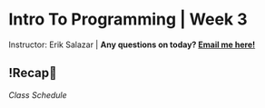 # Intro To Programming | Week 3

Instructor: Erik Salazar | **Any questions on today? [Email me here!](mailto:3salaz.dev@gmail.com?cc=&subject=ClassRoom|Subject)**

## !Recap💫



*Class Schedule*